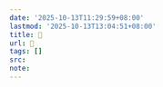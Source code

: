 ```yaml
---
date: '2025-10-13T11:29:59+08:00'
lastmod: '2025-10-13T13:04:51+08:00'
title: 󰣿
url: 󰣿
tags: []
src:
note:
---
```

